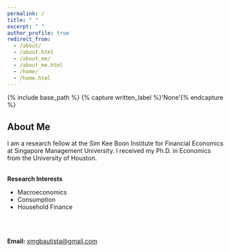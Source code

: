 ```yaml
---
permalink: /
title: " "
excerpt: " "
author_profile: true
redirect_from: 
  - /about/
  - /about.html
  - /about_me/
  - /about_me.html
  - /home/
  - /home.html
---
```


{% include base_path %}
{% capture written_label %}'None'{% endcapture %}

## About Me

I am a research fellow at the Sim Kee Boon Institute for Financial Economics at Singapore Management University. 
I received my Ph.D. in Economics from the University of Houston. 
<br>
<br>

**Research Interests** 
- Macroeconomics
- Consumption
- Household Finance
<br>
<br>

**Email:** [xmgbautista@gmail.com](mailto:xmgbautista@gmail.com)